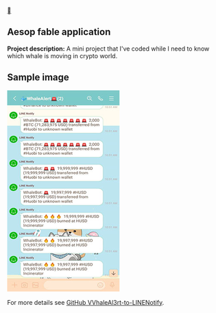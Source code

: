[<span class="material-icons">&#xe5e0;</span>](https://aicl0ud.github.io/)

## Aesop fable application

**Project description:** A mini project that I've coded while I need to know which whale is moving in crypto world.

## Sample image

<img src="../images/project_whalealert.jpg?raw=true"/>

For more details see [GitHub VVhaleAl3rt-to-LINENotify](https://github.com/Aicl0ud/VVhaleAl3rt-to-LINENotify).
